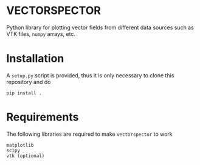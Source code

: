 # VECTORSPECTOR

Python library for plotting vector fields from different data sources such as
VTK files, `numpy` arrays, etc.

# Installation

A `setup.py` script is provided, thus it is only necessary to clone this
repository and do

    pip install .

# Requirements

The following libraries are required to make `vectorspector` to work

    matplotlib
    scipy
    vtk (optional)

